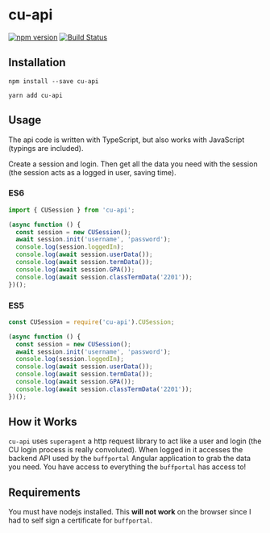 # cu-api

[![npm
version](https://badge.fury.io/js/cu-api.svg)](https://badge.fury.io/js/cu-api)
[![Build Status](https://travis-ci.com/kpfromer/cu-api.svg?branch=master)](https://travis-ci.com/kpfromer/cu-api)

## Installation

`npm install --save cu-api`

`yarn add cu-api`

## Usage

The api code is written with TypeScript, but also works with JavaScript (typings
are included).

Create a session and login. Then get all the data you need with the session
(the session acts as a logged in user, saving time).

### ES6

```javascript
import { CUSession } from 'cu-api';

(async function () {
  const session = new CUSession();
  await session.init('username', 'password');
  console.log(session.loggedIn);
  console.log(await session.userData());
  console.log(await session.termData());
  console.log(await session.GPA());
  console.log(await session.classTermData('2201'));
})();
```

### ES5

```javascript
const CUSession = require('cu-api').CUSession;

(async function () {
  const session = new CUSession();
  await session.init('username', 'password');
  console.log(session.loggedIn);
  console.log(await session.userData());
  console.log(await session.termData());
  console.log(await session.GPA());
  console.log(await session.classTermData('2201'));
})();
```

## How it Works

`cu-api` uses `superagent` a http request library to act like a user and login
(the CU login process is really convoluted). When logged in it accesses the
backend API used by the `buffportal` Angular application to grab the data you
need. You have access to everything the `buffportal` has access to!

## Requirements

You must have nodejs installed. This **will not work** on the browser since I had to self sign a certificate for `buffportal`.
